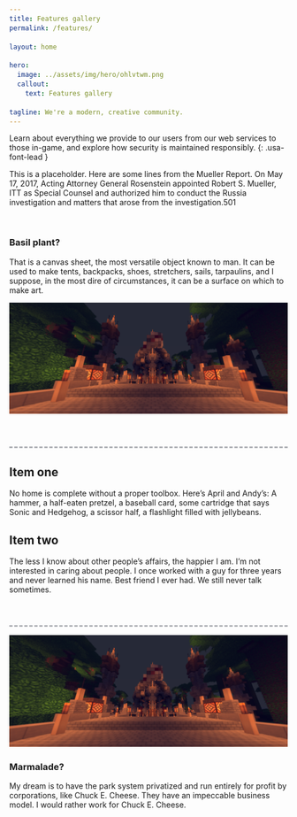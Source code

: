```yaml
---
title: Features gallery
permalink: /features/

layout: home

hero:
  image: ../assets/img/hero/ohlvtwm.png
  callout:
    text: Features gallery

tagline: We're a modern, creative community.
---
```


Learn about everything we provide to our users from our web services to those in-game, and explore how security is maintained responsibly.
{: .usa-font-lead }

This is a placeholder. Here are some lines from the Mueller Report. On May 17, 2017, Acting Attorney General Rosenstein appointed Robert S. Mueller, ITT as Special Counsel and authorized him to conduct the Russia investigation and matters that arose from the investigation.501

<br>
<div class="usa-grid-full">
        <div class="usa-width-one-third">
            <h3>Basil plant?</h3>
            <p>That is a canvas sheet, the most versatile object known to man. It can be used to make tents, backpacks, shoes, stretchers, sails, tarpaulins, and I suppose, in the most dire of circumstances, it can be a surface on which to make art.</p>
        </div>
        <div class="usa-width-two-thirds">
            <img src="../assets/img/hero/BacM6mm.png" alt="">   
        </div>
</div>

<hr style="margin-top: 3.5rem; border-top: 3px dashed #aeb0b5; background: #fff; color: #fff">
<div class="usa-grid-full">
    <div class="usa-width-one-half">
      <h2>Item one</h2>
      <p>No home is complete without a proper toolbox. Here’s April and Andy’s: A hammer, a half-eaten pretzel, a baseball card, some cartridge that says Sonic and Hedgehog, a scissor half, a flashlight filled with jellybeans.</p>
    </div>
    <div class="usa-width-one-half">
      <h2>Item two</h2>
      <p>The less I know about other people’s affairs, the happier I am. I’m not interested in caring about people. I once worked with a guy for three years and never learned his name. Best friend I ever had. We still never talk sometimes.</p>
    </div>
</div>
<hr style="margin-top: 3.5rem; border-top: 3px dashed #aeb0b5; background: #fff; color: #fff">

<div class="usa-grid-full">
        <div class="usa-width-two-thirds">
            <img src="../assets/img/hero/BacM6mm.png" alt="">
        </div>
        <div class="usa-width-one-third">
            <h3>Marmalade?</h3>
            <p>My dream is to have the park system privatized and run entirely for profit by corporations, like Chuck E. Cheese. They have an impeccable business model. I would rather work for Chuck E. Cheese.</p>        
        </div>
</div>
